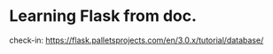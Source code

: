 # Learning Flask from doc.

check-in: https://flask.palletsprojects.com/en/3.0.x/tutorial/database/
